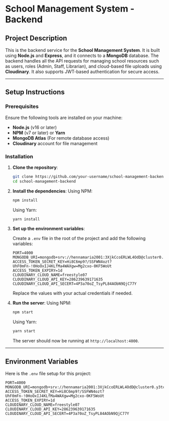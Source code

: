 # School Management System - Backend

## Project Description

This is the backend service for the **School Management System**. It is built using **Node.js** and **Express**, and it connects to a **MongoDB** database. The backend handles all the API requests for managing school resources such as users, roles (Admin, Staff, Librarian), and cloud-based file uploads using **Cloudinary**. It also supports JWT-based authentication for secure access.

---

## Setup Instructions

### Prerequisites

Ensure the following tools are installed on your machine:
- **Node.js** (v16 or later)
- **NPM** (v7 or later) or **Yarn**
- **MongoDB Atlas** (For remote database access)
- **Cloudinary** account for file management

### Installation

1. **Clone the repository**:
    ```bash
    git clone https://github.com/your-username/school-management-backend.git
    cd school-management-backend
    ```

2. **Install the dependencies**:
    Using NPM:
    ```bash
    npm install
    ```
    Using Yarn:
    ```bash
    yarn install
    ```

3. **Set up the environment variables**:

    Create a `.env` file in the root of the project and add the following variables:

    ```plaintext
    PORT=4000
    MONGODB_URI=mongodb+srv://hennamaria2001:3XjkCcoERLWL4OdD@cluster0.y3tcx.mongodb.net/schoolManagement
    ACCESS_TOKEN_SECRET_KEY=Hi8C6mp9?/SSFWN4ozt?UhF0mFn-!0HoOxIJ4KLfMa4WAXgw=Mg2cxo-0KF5WoUt
    ACCESS_TOKEN_EXPIRY=1d
    CLOUDINARY_CLOUD_NAME=freestyle07
    CLOUDINARY_CLOUD_API_KEY=286239639171635
    CLOUDINARY_CLOUD_API_SECERT=4P3a70oZ_TsyPL84AObN9QjC77Y
    ```

    Replace the values with your actual credentials if needed.

4. **Run the server**:
    Using NPM:
    ```bash
    npm start
    ```
    Using Yarn:
    ```bash
    yarn start
    ```

    The server should now be running at `http://localhost:4000`.

---

## Environment Variables

Here is the `.env` file setup for this project:

```plaintext
PORT=4000
MONGODB_URI=mongodb+srv://hennamaria2001:3XjkCcoERLWL4OdD@cluster0.y3tcx.mongodb.net/schoolManagement
ACCESS_TOKEN_SECRET_KEY=Hi8C6mp9?/SSFWN4ozt?UhF0mFn-!0HoOxIJ4KLfMa4WAXgw=Mg2cxo-0KF5WoUt
ACCESS_TOKEN_EXPIRY=1d
CLOUDINARY_CLOUD_NAME=freestyle07
CLOUDINARY_CLOUD_API_KEY=286239639171635
CLOUDINARY_CLOUD_API_SECERT=4P3a70oZ_TsyPL84AObN9QjC77Y
